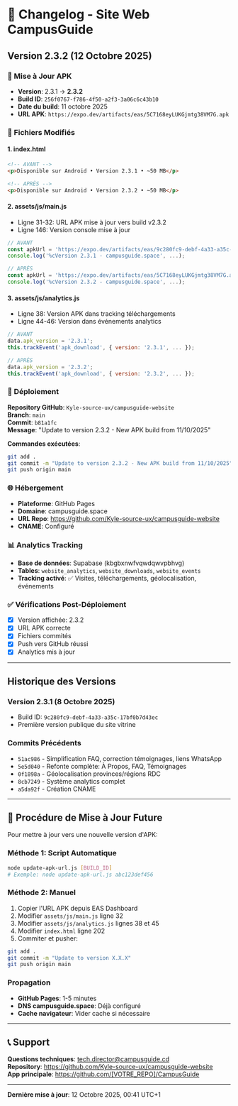 # 📝 Changelog - Site Web CampusGuide

## Version 2.3.2 (12 Octobre 2025)

### 🎯 Mise à Jour APK
- **Version**: 2.3.1 → **2.3.2**
- **Build ID**: `256f0767-f786-4f50-a2f3-3a06c6c43b10`
- **Date du build**: 11 octobre 2025
- **URL APK**: `https://expo.dev/artifacts/eas/5C7168eyLUKGjmtg38VM7G.apk`

### 📝 Fichiers Modifiés

#### 1. **index.html**
```html
<!-- AVANT -->
<p>Disponible sur Android • Version 2.3.1 • ~50 MB</p>

<!-- APRÈS -->
<p>Disponible sur Android • Version 2.3.2 • ~50 MB</p>
```

#### 2. **assets/js/main.js**
- Ligne 31-32: URL APK mise à jour vers build v2.3.2
- Ligne 146: Version console mise à jour

```javascript
// AVANT
const apkUrl = 'https://expo.dev/artifacts/eas/9c280fc9-debf-4a33-a35c-17bf0b7d43ec.apk';
console.log('%cVersion 2.3.1 - campusguide.space', ...);

// APRÈS
const apkUrl = 'https://expo.dev/artifacts/eas/5C7168eyLUKGjmtg38VM7G.apk';
console.log('%cVersion 2.3.2 - campusguide.space', ...);
```

#### 3. **assets/js/analytics.js**
- Ligne 38: Version APK dans tracking téléchargements
- Ligne 44-46: Version dans événements analytics

```javascript
// AVANT
data.apk_version = '2.3.1';
this.trackEvent('apk_download', { version: '2.3.1', ... });

// APRÈS
data.apk_version = '2.3.2';
this.trackEvent('apk_download', { version: '2.3.2', ... });
```

### 🚀 Déploiement

**Repository GitHub**: `Kyle-source-ux/campusguide-website`  
**Branch**: `main`  
**Commit**: `b81a1fc`  
**Message**: "Update to version 2.3.2 - New APK build from 11/10/2025"

**Commandes exécutées**:
```bash
git add .
git commit -m "Update to version 2.3.2 - New APK build from 11/10/2025"
git push origin main
```

### 🌐 Hébergement
- **Plateforme**: GitHub Pages
- **Domaine**: campusguide.space
- **URL Repo**: https://github.com/Kyle-source-ux/campusguide-website
- **CNAME**: Configuré

### 📊 Analytics Tracking
- **Base de données**: Supabase (kbgbxnwfvqwdqwvpbhvg)
- **Tables**: `website_analytics`, `website_downloads`, `website_events`
- **Tracking activé**: ✅ Visites, téléchargements, géolocalisation, événements

### ✅ Vérifications Post-Déploiement
- [x] Version affichée: 2.3.2
- [x] URL APK correcte
- [x] Fichiers commités
- [x] Push vers GitHub réussi
- [x] Analytics mis à jour

---

## Historique des Versions

### Version 2.3.1 (8 Octobre 2025)
- Build ID: `9c280fc9-debf-4a33-a35c-17bf0b7d43ec`
- Première version publique du site vitrine

### Commits Précédents
- `51ac986` - Simplification FAQ, correction témoignages, liens WhatsApp
- `5e5d040` - Refonte complète: À Propos, FAQ, Témoignages
- `0f1898a` - Géolocalisation provinces/régions RDC
- `8cb7249` - Système analytics complet
- `a5da92f` - Création CNAME

---

## 🔄 Procédure de Mise à Jour Future

Pour mettre à jour vers une nouvelle version d'APK:

### Méthode 1: Script Automatique
```bash
node update-apk-url.js [BUILD_ID]
# Exemple: node update-apk-url.js abc123def456
```

### Méthode 2: Manuel
1. Copier l'URL APK depuis EAS Dashboard
2. Modifier `assets/js/main.js` ligne 32
3. Modifier `assets/js/analytics.js` lignes 38 et 45
4. Modifier `index.html` ligne 202
5. Commiter et pusher:
```bash
git add .
git commit -m "Update to version X.X.X"
git push origin main
```

### Propagation
- **GitHub Pages**: 1-5 minutes
- **DNS campusguide.space**: Déjà configuré
- **Cache navigateur**: Vider cache si nécessaire

---

## 📞 Support

**Questions techniques**: tech.director@campusguide.cd  
**Repository**: https://github.com/Kyle-source-ux/campusguide-website  
**App principale**: https://github.com/[VOTRE_REPO]/CampusGuide

---

**Dernière mise à jour**: 12 Octobre 2025, 00:41 UTC+1
